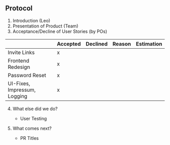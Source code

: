 ## Protocol

1. Introduction (Leo)
2. Presentation of Product (Team)
3. Acceptance/Decline of User Stories (by POs)

|                  | Accepted | Declined | Reason | Estimation
|------------------|----------|----------|--------|------------
| Invite Links |    x     |         |        |        |
| Frontend Redesign |    x     |         |        |        |
| Password Reset |     x    |         |        |       |
| UI-Fixes, Impressum, Logging |     x    |         |        |       |
 
4. What else did we do?
    - User Testing
 
5. What comes next?
    - PR Titles


